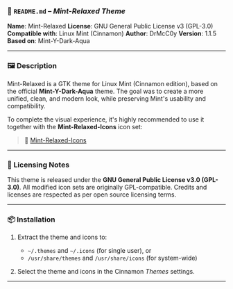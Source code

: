 ### 📄 `README.md` – *Mint-Relaxed Theme*

**Name**: Mint-Relaxed
**License**: GNU General Public License v3 (GPL-3.0)
**Compatible with**: Linux Mint (Cinnamon)
**Author**: DrMcC0y
**Version**: 1.1.5
**Based on**: Mint-Y-Dark-Aqua

---

### 🖼 Description

Mint-Relaxed is a GTK theme for Linux Mint (Cinnamon edition), based on the official **Mint-Y-Dark-Aqua** theme. The goal was to create a more unified, clean, and modern look, while preserving Mint's usability and compatibility.

To complete the visual experience, it's highly recommended to use it together with the **Mint-Relaxed-Icons** icon set:

> 🔗 [Mint-Relaxed-Icons](https://www.pling.com/p/2302176/)

---

### 🧾 Licensing Notes

This theme is released under the **GNU General Public License v3.0 (GPL-3.0)**.
All modified icon sets are originally GPL-compatible.
Credits and licenses are respected as per open source licensing terms.

---

### 📦 Installation

1. Extract the theme and icons to:

   * `~/.themes` and `~/.icons` (for single user), or
   * `/usr/share/themes` and `/usr/share/icons` (for system-wide)
2. Select the theme and icons in the Cinnamon *Themes* settings.

---
